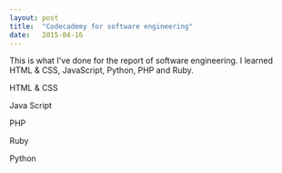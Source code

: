 ```yaml
---
layout: post
title:  "Codecademy for software engineering"
date:   2015-04-16
---
```


<p class="intro"><span class="dropcap">T</span>his is what I've done for the report of software engineering. 
I learned HTML & CSS, JavaScript, Python, PHP and Ruby.
<img src="http://i.imgur.com/RrAPjGv.png?1" alt="">
<p class="intro"><span class="dropcap">H</span>TML & CSS
<img src="http://i.imgur.com/QIgQOow.png" alt=""> 
<p class="intro"><span class="dropcap">J</span>ava Script
<img src="http://i.imgur.com/LisHtUB.png" alt=""> 
<p class="intro"><span class="dropcap">P</span>HP
<img src="http://i.imgur.com/IzFFRvf.png" alt="">
<p class="intro"><span class="dropcap">R</span>uby
<img src="http://i.imgur.com/drJgqY5.png" alt="">
<p class="intro"><span class="dropcap">P</span>ython
<img src="http://i.imgur.com/dVzq5kn.png" alt=""> 
